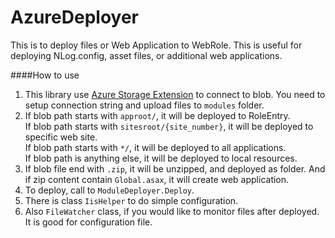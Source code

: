 AzureDeployer
=============

This is to deploy files or Web Application to WebRole. This is useful for deploying NLog.config, asset files, or additional web applications.

####How to use
1. This library use [Azure Storage Extension](https://github.com/chaowlert/AzureStorageExtensions) to connect to blob.  You need to setup connection string and upload files to `modules` folder.
2. If blob path starts with `approot/`, it will be deployed to RoleEntry.  
If blob path starts with `sitesroot/{site_number}`, it will be deployed to specific web site.  
If blob path starts with `*/`, it will be deployed to all applications.  
If blob path is anything else, it will be deployed to local resources.
3. If blob file end with `.zip`, it will be unzipped, and deployed as folder. And if zip content contain `Global.asax`, it will create web application.
4. To deploy, call to `ModuleDeployer.Deploy`.
5. There is class `IisHelper` to do simple configuration.
6. Also `FileWatcher` class, if you would like to monitor files after deployed. It is good for configuration file.
